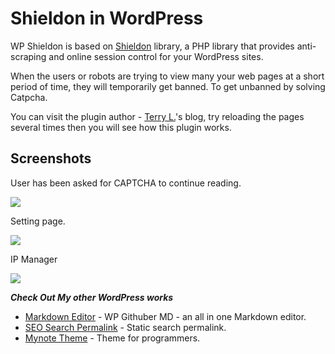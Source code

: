 # Shieldon in WordPress

WP Shieldon is based on [Shieldon](https://github.com/terrylinooo/shieldon) library, a PHP library that provides anti-scraping and online session control for your WordPress sites.

When the users or robots are trying to view many your web pages at a short period of time, they will temporarily get banned. To get unbanned by solving Catpcha. 

You can visit the plugin author - [Terry L.](https://terryl.in)'s blog, try reloading the pages several times then you will see how this plugin works.

## Screenshots

User has been asked for CAPTCHA to continue reading.

![](https://i.imgur.com/T78FlVR.png)

Setting page.

![](https://i.imgur.com/qYbTvb5.png)

IP Manager

![](https://i.imgur.com/WAEI27e.png)


***Check Out My other WordPress works***

- [Markdown Editor](https://wordpress.org/plugins/wp-githuber-md/) - WP Githuber MD - an all in one Markdown editor.
- [SEO Search Permalink](https://wordpress.org/plugins/seo-search-permalink/) - Static search permalink.
- [Mynote Theme](https://wordpress.org/plugins/wp-githuber-md/) - Theme for programmers.
